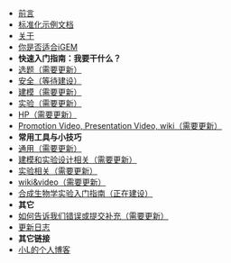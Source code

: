 * [前言](/chinese/start.md)
* [标准化示例文档](/chinese/start.md)
* [关于](/chinese/about.md)
* [你是否适合iGEM](/chinese/suit.md)
* **快速入门指南：我要干什么？**
* [选题（需要更新）](/chinese/topic.md)
* [安全（等待建设）](/chinese/safety.md)
* [建模（需要更新）](/chinese/model.md)
* [实验（需要更新）](/chinese/experiment.md)
* [HP（需要更新）](/chinese/hp.md)
* [Promotion Video, Presentation Video, wiki（需要更新）](/chinese/deliverables.md)
* **常用工具与小技巧**
* [通用（需要更新）](/chinese/tools-general.md)
* [建模和实验设计相关（需要更新）](/chinese/tools-model.md)
* [实验相关（需要更新）](/chinese/tools-experiment.md)
* [wiki&video（需要更新）](/chinese/tools-WV.md)
* [合成生物学实验入门指南（正在建设）](/chinese/intro-to-experiment.md)
* **其它**
* [如何告诉我们错误或提交补充（需要更新）](/chinese/contri.md)
* [更新日志](/chinese/update.md)
* **其它链接**
* [小L的个人博客](https://blog.nebulatown.com/)
